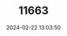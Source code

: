 ---
title: "11663"
category: "Leptodactylus marambaiae"
draft: false
date: 2024-02-22 13:03:50
languages:
  English: ["Marambaia White-lipped Frog"]
---